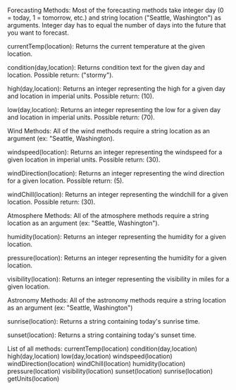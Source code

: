 Forecasting Methods:
Most of the forecasting methods take integer day (0 = today, 1 = tomorrow, etc.) and string location ("Seattle, Washington") as arguments. Integer day has to equal the number of days into the future that you want to forecast.

currentTemp(location):
Returns the current temperature at the given location.

condition(day,location):
Returns condition text for the given day and location. Possible return: ("stormy").

high(day,location):
Returns an integer representing the high for a given day and location in imperial units. Possible return: (10).

low(day,location):
Returns an integer representing the low for a given day and location in imperial units. Possible return: (70).

Wind Methods:
All of the wind methods require a string location as an argument (ex: "Seattle, Washington).

windspeed(location):
Returns an integer representing the windspeed for a given location in imperial units. Possible return: (30).

windDirection(location):
Returns an integer representing the wind direction for a given location. Possible return: (5).

windChill(location):
Returns an integer representing the windchill for a given location. Possible return: (30).

Atmosphere Methods:
All of the atmosphere methods require a string location as an argument (ex: "Seattle, Washington").

humidity(location):
Returns an integer representing the humidity for a given location.

pressure(location):
Returns an integer representing the humidity for a given location.

visibility(location):
Returns an integer representing the visibility in miles for a given location.

Astronomy Methods:
All of the astronomy methods require a string location as an argument (ex: "Seattle, Washington")

sunrise(location):
Returns a string containing today's sunrise time.

sunset(location):
Returns a string containing today's sunset time.

List of all methods:
currentTemp(location)
condition(day,location)
high(day,location)
low(day,location)
windspeed(location)
windDirection(location)
windChill(location)
humidity(location)
pressure(location)
visibility(location)
sunset(location)
sunrise(location)
getUnits(location)
